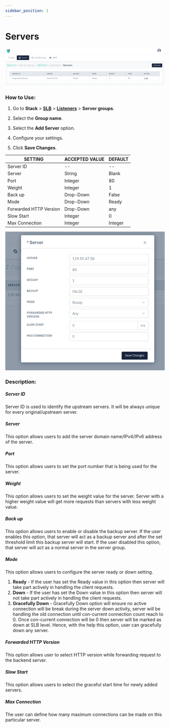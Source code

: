 ```yaml
---
sidebar_position: 1
---
```


# Servers

![servers](/img/adc/v8/docs/servers_1.png)

### How to Use:

1. Go to **Stack** > [**SLB**](/enterprise/adc) > [**Listeners**](./listeners.md) > **Server groups**.

2. Select the **Group name**.

3. Select the **Add Server** option.

4. Configure your settings. 

5. Click **Save Changes**.

| SETTING        | ACCEPTED VALUE | DEFAULT |
|----------------|----------------|---------|
| Server ID      | --             | --      |
| Server         | String         | Blank   |
| Port           | Integer        | 80      |
| Weight         | Integer        | 1       |
| Back up        | Drop-Down      | False   |
| Mode           | Drop-Down      | Ready   |
| Forwarded HTTP Version           | Drop-Down      | any   |
| Slow Start           | Integer      | 0   |
| Max Connection | Integer        | Integer |

![servers2](/img/adc/v8/docs/servers_2.png)

### Description:

##### **Server ID**

Server ID is used to identify the upstream servers. It will be always unique for every original/upstream server.

##### **Server**

This option allows users to add the server domain name/IPv4/IPv6 address of the server.

##### **Port**

This option allows users to set the port number that is being used for the server.

##### **Weight**

This option allows users to set the weight value for the server. Server with a higher weight value will get more requests than servers with less weight value.

##### **Back up**

This option allows users to enable or disable the backup server. If the user enables this option, that server will act as a backup server and after the set threshold limit this backup server will start. If the user disabled this option, that server will act as a normal server in the server group.

##### **Mode**

This option allows users to configure the server ready or down setting. 

1. **Ready** - If the user has set the Ready value in this option then server will take part actively in handling the client requests.
2. **Down** - If the user has set the Down value in this option then server will not take part actively in handling the client requests. 
3. **Gracefully Down** - Gracefully Down option will ensure no active connection will be break during the server down activity, server will be handling the old connection until con-current connection count reach to 0. Once con-current connection will be 0 then server will be marked as down at SLB level. Hence, with the help this option, user can gracefully down any server.

##### Forwarded HTTP Version

This option allows user to select HTTP version while forwarding request to the backend server.

##### **Slow Start**
 This option allows users to select the graceful start time for newly added servers.

##### **Max Connection**

The user can define how many maximum connections can be made on this particular server.
